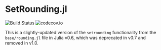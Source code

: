 # SetRounding.jl

[![Build Status][gh-badge]](https://travis-ci.org/dpsanders/SetRounding.jl)
[![codecov.io](http://codecov.io/github/JuliaIntervals/SetRounding.jl/coverage.svg?branch=master)](http://codecov.io/github/JuliaIntervals/SetRounding.jl?branch=master)


This is a slightly-updated version of the `setrounding` functionality from the `base/rounding.jl` file in Julia v0.6, which was deprecated in v0.7 and removed in v1.0.


[gh-badge]: https://github.com/JuliaIntervals/SetRounding.jl/workflows/CI/badge.svg
[gh_url]: https://github.com/JuliaIntervals/SetRounding.jl/actions
